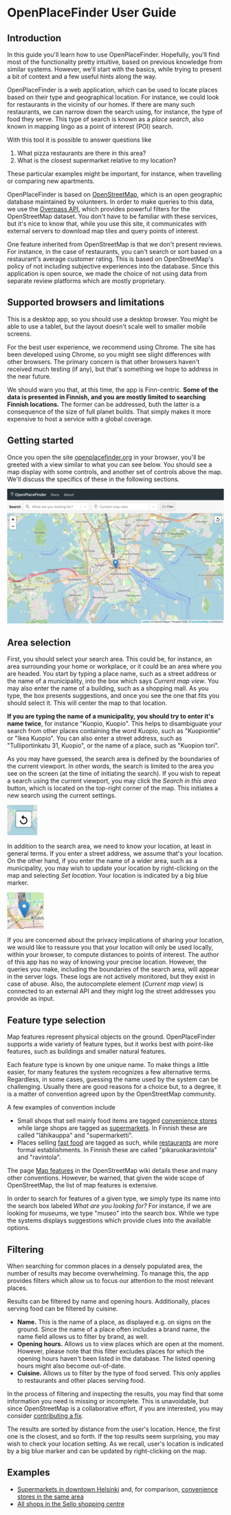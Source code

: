 # OpenPlaceFinder User Guide

## Introduction

In this guide you'll learn how to use OpenPlaceFinder. Hopefully, you'll find most of the functionality pretty intuitive, based on previous knowledge from similar systems. However, we'll start with the basics, while trying to present a bit of context and a few useful hints along the way.

OpenPlaceFinder is a web application, which can be used to locate places based on their type and geographical location. For instance, we could look for restaurants in the vicinity of our homes. If there are many such restaurants, we can narrow down the search using, for instance, the type of food they serve. This type of search is known as a *place search*, also known in mapping lingo as a point of interest (POI) search.

With this tool it is possible to answer questions like

1. What pizza restaurants are there in this area?
2. What is the closest supermarket relative to my location?

These particular examples might be important, for instance, when travelling or comparing new apartments.

OpenPlaceFinder is based on [OpenStreetMap](https://www.openstreetmap.org), which is an open geographic database maintained by volunteers. In order to make queries to this data, we use the [Overpass API](https://overpass-api.de), which provides powerful filters for the OpenStreetMap dataset. You don't have to be familiar with these services, but it's nice to know that, while you use this site, it communicates with external servers to download map tiles and query points of interest.

One feature inherited from OpenStreetMap is that we don't present reviews. For instance, in the case of restaurants, you can't search or sort based on a restaurant's average customer rating. This is based on OpenStreetMap's policy of not including subjective experiences into the database. Since this application is open source, we made the choice of not using data from separate review platforms which are mostly proprietary.

## Supported browsers and limitations

This is a desktop app, so you should use a desktop browser. You might be able to use a tablet, but the layout doesn't scale well to smaller mobile screens.

For the best user experience, we recommend using Chrome. The site has been developed using Chrome, so you might see slight differences with other browsers. The primary concern is that other browsers haven't received much testing (if any), but that's something we hope to address in the near future.

We should warn you that, at this time, the app is Finn-centric. **Some of the data is presented in Finnish, and you are mostly limited to searching Finnish locations.** The former can be addressed, buth the latter is a consequence of the size of full planet builds. That simply makes it more expensive to host a service with a global coverage.

## Getting started

Once you open the site [openplacefinder.org](https://openplacefinder.org) in your browser, you'll be greeted with a view similar to what you can see below. You should see a map display with some controls, and another set of controls above the map. We'll discuss the specifics of these in the following sections.

<img width="600" src="img/getting-started.png" />

## Area selection

First, you should select your search area. This could be, for instance, an area surrounding your home or workplace, or it could be an area where you are headed. You start by typing a place name, such as a street address or the name of a municipality, into the box which says *Current map view*. You may also enter the name of a building, such as a shopping mall. As you type, the box presents suggestions, and once you see the one that fits you should select it. This will center the map to that location.

**If you are typing the name of a municipality, you should try to enter it's name twice**, for instance "Kuopio, Kuopio". This helps to disambiguate your search from other places containing the word Kuopio, such as "Kuopiontie" or "Ikea Kuopio". You can also enter a street address, such as "Tulliportinkatu 31, Kuopio", or the name of a place, such as "Kuopion tori".

As you may have guessed, the search area is defined by the boundaries of the current viewport. In other words, the search is limited to the area you see on the screen (at the time of initiating the search). If you wish to repeat a search using the current viewport, you may click the *Search in this area* button, which is located on the top-right corner of the map. This initiates a new search using the current settings.

<img width="70" src="img/search-in-this-area.png" />

In addition to the search area, we need to know your location, at least in general terms. If you enter a street address, we assume that's your location. On the other hand, if you enter the name of a wider area, such as a municipality, you may wish to update your location by right-clicking on the map and selecting *Set location*. Your location is indicated by a big blue marker.

<img width="85" src="img/location-marker.png" />

If you are concerned about the privacy implications of sharing your location, we would like to reassure you that your location will only be used locally, within your browser, to compute distances to points of interest. The author of this app has no way of knowing your precise location. However, the queries you make, including the boundaries of the search area, will appear in the server logs. These logs are not actively monitored, but they exist in case of abuse. Also, the autocomplete element (*Current map view*) is connected to an external API and they might log the street addresses you provide as input.

## Feature type selection

Map features represent physical objects on the ground. OpenPlaceFinder supports a wide variety of feature types, but it works best with point-like features, such as buildings and smaller natural features.

Each feature type is known by one unique name. To make things a little easier, for many features the system recognizes a few alternative terms. Regardless, in some cases, guessing the name used by the system can be challenging. Usually there are good reasons for a choice but, to a degree, it is a matter of convention agreed upon by the OpenStreetMap community.

A few examples of convention include

- Small shops that sell mainly food items are tagged [convenience stores](https://wiki.openstreetmap.org/wiki/Tag:shop%3Dconvenience) while large shops are tagged as [supermarkets](https://wiki.openstreetmap.org/wiki/Tag:shop%3Dsupermarket). In Finnish these are called "lähikauppa" and "supermarketti".
- Places selling [fast food](https://wiki.openstreetmap.org/wiki/Tag:amenity%3Dfast_food) are tagged as such, while [restaurants](https://wiki.openstreetmap.org/wiki/Tag:amenity%3Drestaurant) are more formal establishments. In Finnish these are called "pikaruokaravintola" and "ravintola".

The page [Map features](http://wiki.openstreetmap.org/wiki/Map_features) in the OpenStreetMap wiki details these and many other conventions. However, be warned, that given the wide scope of OpenStreetMap, the list of map features is extensive.

In order to search for features of a given type, we simply type its name into the search box labeled *What are you looking for?* For instance, if we are looking for museums, we type "museo" into the search box. While we type the systems displays suggestions which provide clues into the available options.

## Filtering

When searching for common places in a densely populated area, the number of results may become overwhelming. To manage this, the app provides filters which allow us to focus our attention to the most relevant places.

Results can be filtered by name and opening hours. Additionally, places serving food can be filtered by cuisine.

- **Name.** This is the name of a place, as displayed e.g. on signs on the ground. Since the name of a place often includes a brand name, the name field allows us to filter by brand, as well.
- **Opening hours.** Allows us to view places which are open at the moment. However, please note that this filter excludes places for which the opening hours haven't been listed in the database. The listed opening hours might also become out-of-date.
- **Cuisine.** Allows us to filter by the type of food served. This only applies to restaurants and other places serving food.

In the process of filtering and inspecting the results, you may find that some information you need is missing or incomplete. This is unavoidable, but since OpenStreetMap is a collaborative effort, if you are interested, you may consider [contributing a fix](https://wiki.openstreetmap.org/wiki/Beginners%27_guide).

The results are sorted by distance from the user's location. Hence, the first one is the closest, and so forth. If the top results seem surprising, you may wish to check your location setting. As we recall, user's location is indicated by a big blue marker and can be updated by right-clicking on the map.

## Examples

* [Supermarkets in downtown Helsinki](https://openplacefinder.org/?q=shop+supermarket&loc=60.1706_24.9415&map=13_60.1667_24.9420) and, for comparison, [convenience stores in the same area](https://openplacefinder.org/?q=shop+convenience&loc=60.1706_24.9415&map=13_60.1667_24.9420)
* [All shops in the Sello shopping centre](https://openplacefinder.org/?q=shop&loc=60.2181_24.8122&map=17_60.2181_24.8111)
